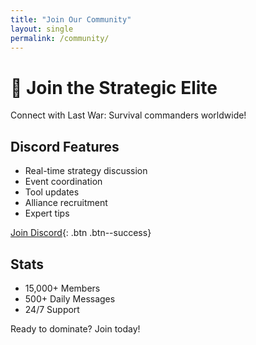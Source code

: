 ```yaml
---
title: "Join Our Community"  
layout: single
permalink: /community/
---
```


# 💬 Join the Strategic Elite

Connect with Last War: Survival commanders worldwide!

## Discord Features
- Real-time strategy discussion
- Event coordination
- Tool updates
- Alliance recruitment
- Expert tips

[Join Discord](https://discord.gg/tooltician){: .btn .btn--success}

## Stats
- 15,000+ Members
- 500+ Daily Messages
- 24/7 Support

Ready to dominate? Join today!

